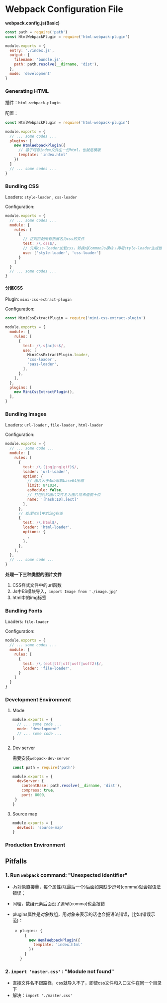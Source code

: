 # Webpack Configuration File

**webpack.config.js(Basic)**

```javascript
const path = require('path')
const HtmlWebpackPlugin = require('html-webpack-plugin')

module.exports = {
  entry: './index.js',
  output: {
    filename: 'bundle.js',
    path: path.resolve(__dirname, 'dist'),
  },
  mode: 'development'
}
```

### Generating HTML

插件：`html-webpack-plugin`

配置：

```javascript
const HtmlWebpackPlugin = require('html-webpack-plugin')

module.exports = {
  // ... some codes ...
  plugins: [
    new HtmlWebpackPlugin({
      // 基于现有index文件生一份html，也就是模版
      template: 'index.html'
    })
  ]
  // ... some codes ...
}
```

### Bundling CSS

Loaders: `style-loader` , `css-loader`

Configuration:

```javascript
module.exports = {
  // ... some codes ...
  module: {
    rules: [
      {
        // 正则匹配所有拓展名为css的文件
        test: /\.css$/,
        // 先用css-loader加载css，转换成CommonJs模块；再用style-loader生成嵌入代码，以style标签形式插入到HTML页面
        use: ['style-loader', 'css-loader']
      }
    ]
  }
  // ... some codes ...
}
```

#### 分离CSS

Plugin: `mini-css-extract-plugin`

Configuration:

```javascript
const MiniCssExtractPlugin = require('mini-css-extract-plugin')

module.exports = {
  module: {
    rules: [
      {
        test: /\.s[ac]ss$/,
        use: [
          MiniCssExtractPlugin.loader,
          'css-loader',
          'sass-loader',
        ],
      },
    ],
  },
  plugins: [
    new MiniCssExtractPlugin(),
  ],
}
```

### Bundling Images

Loaders: `url-loader` , `file-loader` , `html-loader`

Configuration:

```javascript
module.exports = {
  // ... some code ...
  module: {
    rules: [
      {
        test: /\.(jpg|png|gif)$/,
        loader: 'url-loader',
        option: {
          // 图片大于4kb采取base64压缩
          limit: 8*1024,
          esModule: false,
          // 打包后的图片文件名为图片哈希值前十位
          name: '[hash:10].[ext]'
        },
      },
      // 处理html中的img标签
      {
        test: /\.html$/,
        loader: 'html-loader',
        options: {
          ,
        },
      },
    ],
  },
  // ... some code ...
}
```

**处理一下三种类型的图片文件**

1. CSS样式文件中的url函数
2. Js中ES模块导入，`import Image from './image.jpg'`
3. html中的img标签

### Bundling Fonts

Loaders: `file-loader`

Configuration:

```javascript
module.exports = {
  // ... some codes ...
  module: {
    rules: [
      {
        test: /\.(eot|ttf|otf|woff|woff2)$/,
        loader: 'file-loader',
      }
    ]
  }
}
```

### Development Environment

1. Mode

   ```javascript
   module.exports = {
     // ... some code ...
     mode: "development"
     // ... some code ...
   }
   ```

2. Dev server

   需要安装`webpack-dev-server` 

   ```javascript
   const path = require('path')
   
   module.exports = {
     devServer: {
       contentBase: path.resolve(__dirname, 'dist'),
       compress: true,
       port: 8000,
   	}
   }
   ```

3. Source map

   ```javascript
   module.exports = {
     devtool: 'source-map'
   }
   ```

### Production Environment

## Pitfalls

### 1. Run `webpack` command: "Unexpected identifier"

- Js对象直接量，每个属性(除最后一个)后面如果缺少逗号(comma)就会报语法错误；

- 同理，数组元素后面没了逗号(comma)也会报错

- plugins属性是对象数组，用对象来表示的话也会报语法错误，比如(错误示范)：

  - ```javascript
    plugins: {
      {
        new HemlWebpackPlugin({
          template: 'index.html'
        })
      }
    }
    ```

### 2. `import 'master.css'` : "Module not found"

- 直接文件名不跟路径，css就导入不了，即使css文件和入口文件在同一个目录下
- 解决：`import './master.css'`
